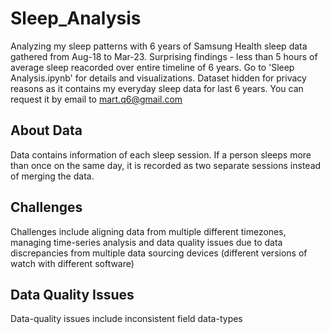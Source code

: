 # Sleep_Analysis
  Analyzing my sleep patterns with 6 years of Samsung Health sleep data gathered from Aug-18 to Mar-23. Surprising findings - less than 5 hours of average sleep reacorded over entire timeline of 6 years. Go to 'Sleep Analysis.ipynb' for details and visualizations. Dataset hidden for privacy reasons as it contains my everyday sleep data for last 6 years. You can request it by email to mart.q6@gmail.com
## About Data
  Data contains information of each sleep session. If a person sleeps more than once on the same day, it is recorded as two separate sessions instead of merging the data.
## Challenges
  Challenges include aligning data from multiple different timezones, managing time-series analysis and data quality issues due to data discrepancies from multiple data sourcing devices (different versions of watch with 
  different software)
## Data Quality Issues
  Data-quality issues include inconsistent field data-types
